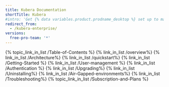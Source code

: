 ```yaml
---
title: Kubera Documentation
shortTitle: Kubera
#intro: 'Get {% data variables.product.prodname_desktop %} set up to manage your project work. Authenticate to {% data variables.product.prodname_dotcom_the_website %} or {% data variables.product.prodname_enterprise %}, keep the app up-to-date, and review your preferred settings.'
redirect_from:
  - /kubera-enterprise/
versions:
  free-pro-team: '*'
---
```




{% topic_link_in_list /Table-of-Contents %}
    {% link_in_list /overview%}
    {% link_in_list /Architecture%}
    {% link_in_list /quickstart%}
    {% link_in_list /Getting-Started %}
    {% link_in_list /User-management %}
    {% link_in_list /Authentication %}
    {% link_in_list /Upgrading%}
    {% link_in_list /Uninstalling%}
    {% link_in_list /Air-Gapped-environments%}
    {% link_in_list /Troubleshooting%}
{% topic_link_in_list /Subscription-and-Plans %}
